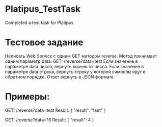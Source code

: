 # Platipus_TestTask
 Completed a test task for Platipus
 
# Тестовое задание
Написать Web Service с одним GET методом reverse.
Метод принимает одним параметр data. GET: /reverse?data=test
Если значение в параметре data число, вернуть корень от числа.
Если значение в параметре data строка, вернуть строку у которой символы идут
в обратном порядке.
Ответ вернуть в JSON формате.

# Примеры: 
GET: /reverse?data=test 
Result:
{ 
    "result": "tset" 
} 

GET: /reverse?data=16 
Result:
{
    "result": 4 
}
